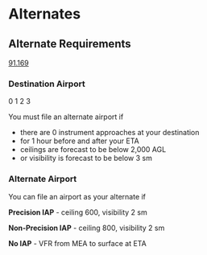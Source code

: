 # Alternates

## Alternate Requirements 

[91.169]()

### Destination Airport

0 1 2 3

You must file an alternate airport if

- there are 0 instrument approaches at your destination
- for 1 hour before and after your ETA
- ceilings are forecast to be below 2,000 AGL
- or visibility is forecast to be below 3 sm

### Alternate Airport

You can file an airport as your alternate if

**Precision IAP** - ceiling 600, visibility 2 sm

**Non-Precision IAP** - ceiling 800, visibility 2 sm

**No IAP** - VFR from MEA to surface at ETA